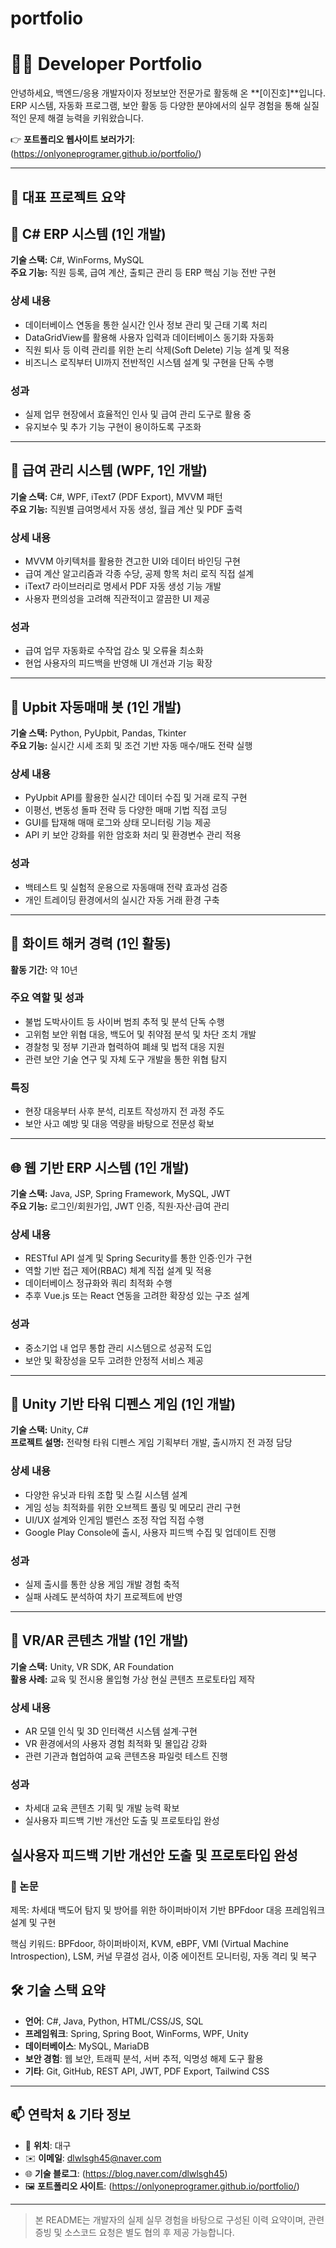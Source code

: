# portfolio
# 🧑‍💻 Developer Portfolio

안녕하세요, 백엔드/응용 개발자이자 정보보안 전문가로 활동해 온 **[이진호]**입니다.  
ERP 시스템, 자동화 프로그램, 보안 활동 등 다양한 분야에서의 실무 경험을 통해 실질적인 문제 해결 능력을 키워왔습니다.

👉 **포트폴리오 웹사이트 보러가기**: (https://onlyoneprogramer.github.io/portfolio/)

---

## 📌 대표 프로젝트 요약
## 💼 C# ERP 시스템 (1인 개발)
**기술 스택:** C#, WinForms, MySQL  
**주요 기능:** 직원 등록, 급여 계산, 출퇴근 관리 등 ERP 핵심 기능 전반 구현

### 상세 내용
- 데이터베이스 연동을 통한 실시간 인사 정보 관리 및 근태 기록 처리  
- DataGridView를 활용해 사용자 입력과 데이터베이스 동기화 자동화  
- 직원 퇴사 등 이력 관리를 위한 논리 삭제(Soft Delete) 기능 설계 및 적용  
- 비즈니스 로직부터 UI까지 전반적인 시스템 설계 및 구현을 단독 수행  

### 성과
- 실제 업무 현장에서 효율적인 인사 및 급여 관리 도구로 활용 중  
- 유지보수 및 추가 기능 구현이 용이하도록 구조화  

---

## 🧾 급여 관리 시스템 (WPF, 1인 개발)
**기술 스택:** C#, WPF, iText7 (PDF Export), MVVM 패턴  
**주요 기능:** 직원별 급여명세서 자동 생성, 월급 계산 및 PDF 출력  

### 상세 내용
- MVVM 아키텍처를 활용한 견고한 UI와 데이터 바인딩 구현  
- 급여 계산 알고리즘과 각종 수당, 공제 항목 처리 로직 직접 설계  
- iText7 라이브러리로 명세서 PDF 자동 생성 기능 개발  
- 사용자 편의성을 고려해 직관적이고 깔끔한 UI 제공  

### 성과
- 급여 업무 자동화로 수작업 감소 및 오류율 최소화  
- 현업 사용자의 피드백을 반영해 UI 개선과 기능 확장  

---

## 🤖 Upbit 자동매매 봇 (1인 개발)
**기술 스택:** Python, PyUpbit, Pandas, Tkinter  
**주요 기능:** 실시간 시세 조회 및 조건 기반 자동 매수/매도 전략 실행  

### 상세 내용
- PyUpbit API를 활용한 실시간 데이터 수집 및 거래 로직 구현  
- 이평선, 변동성 돌파 전략 등 다양한 매매 기법 직접 코딩  
- GUI를 탑재해 매매 로그와 상태 모니터링 기능 제공  
- API 키 보안 강화를 위한 암호화 처리 및 환경변수 관리 적용  

### 성과
- 백테스트 및 실험적 운용으로 자동매매 전략 효과성 검증  
- 개인 트레이딩 환경에서의 실시간 자동 거래 환경 구축  

---

## 🧠 화이트 해커 경력 (1인 활동)
**활동 기간:** 약 10년  

### 주요 역할 및 성과
- 불법 도박사이트 등 사이버 범죄 추적 및 분석 단독 수행  
- 고위험 보안 위협 대응, 백도어 및 취약점 분석 및 차단 조치 개발  
- 경찰청 및 정부 기관과 협력하여 폐쇄 및 법적 대응 지원  
- 관련 보안 기술 연구 및 자체 도구 개발을 통한 위협 탐지  

### 특징
- 현장 대응부터 사후 분석, 리포트 작성까지 전 과정 주도  
- 보안 사고 예방 및 대응 역량을 바탕으로 전문성 확보  

---

## 🌐 웹 기반 ERP 시스템 (1인 개발)
**기술 스택:** Java, JSP, Spring Framework, MySQL, JWT  
**주요 기능:** 로그인/회원가입, JWT 인증, 직원·자산·급여 관리  

### 상세 내용
- RESTful API 설계 및 Spring Security를 통한 인증·인가 구현  
- 역할 기반 접근 제어(RBAC) 체계 직접 설계 및 적용  
- 데이터베이스 정규화와 쿼리 최적화 수행  
- 추후 Vue.js 또는 React 연동을 고려한 확장성 있는 구조 설계  

### 성과
- 중소기업 내 업무 통합 관리 시스템으로 성공적 도입  
- 보안 및 확장성을 모두 고려한 안정적 서비스 제공  

---

## 🧱 Unity 기반 타워 디펜스 게임 (1인 개발)
**기술 스택:** Unity, C#  
**프로젝트 설명:** 전략형 타워 디펜스 게임 기획부터 개발, 출시까지 전 과정 담당  

### 상세 내용
- 다양한 유닛과 타워 조합 및 스킬 시스템 설계  
- 게임 성능 최적화를 위한 오브젝트 풀링 및 메모리 관리 구현  
- UI/UX 설계와 인게임 밸런스 조정 작업 직접 수행  
- Google Play Console에 출시, 사용자 피드백 수집 및 업데이트 진행  

### 성과
- 실제 출시를 통한 상용 게임 개발 경험 축적  
- 실패 사례도 분석하여 차기 프로젝트에 반영  

---

## 🧊 VR/AR 콘텐츠 개발 (1인 개발)
**기술 스택:** Unity, VR SDK, AR Foundation  
**활용 사례:** 교육 및 전시용 몰입형 가상 현실 콘텐츠 프로토타입 제작  

### 상세 내용
- AR 모델 인식 및 3D 인터랙션 시스템 설계·구현  
- VR 환경에서의 사용자 경험 최적화 및 몰입감 강화  
- 관련 기관과 협업하여 교육 콘텐츠용 파일럿 테스트 진행  

### 성과
- 차세대 교육 콘텐츠 기획 및 개발 능력 확보  
- 실사용자 피드백 기반 개선안 도출 및 프로토타입 완성  


실사용자 피드백 기반 개선안 도출 및 프로토타입 완성
---

### 📄 논문
제목:
차세대 백도어 탐지 및 방어를 위한 하이퍼바이저 기반 BPFdoor 대응 프레임워크 설계 및 구현

핵심 키워드:
BPFdoor, 하이퍼바이저, KVM, eBPF, VMI (Virtual Machine Introspection), LSM, 커널 무결성 검사, 이중 에이전트 모니터링, 자동 격리 및 복구

## 🛠 기술 스택 요약

- **언어**: C#, Java, Python, HTML/CSS/JS, SQL
- **프레임워크**: Spring, Spring Boot, WinForms, WPF, Unity
- **데이터베이스**: MySQL, MariaDB
- **보안 경험**: 웹 보안, 트래픽 분석, 서버 추적, 익명성 해제 도구 활용
- **기타**: Git, GitHub, REST API, JWT, PDF Export, Tailwind CSS

---

## 📫 연락처 & 기타 정보

- 📍 **위치**: 대구
- ✉️ **이메일**: dlwlsgh45@naver.com
- 🌐 **기술 블로그**: (https://blog.naver.com/dlwlsgh45)
- 🖼️ **포트폴리오 사이트**: (https://onlyoneprogramer.github.io/portfolio/)

---

> 본 README는 개발자의 실제 실무 경험을 바탕으로 구성된 이력 요약이며, 관련 증빙 및 소스코드 요청은 별도 협의 후 제공 가능합니다.
